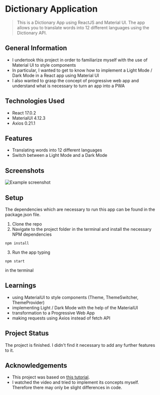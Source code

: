 # Dictionary Application
> This is a Dictionary App using ReactJS and Material UI. The app allows you to translate words into 12 different languages using the Dictionary API.


## General Information
- I undertook this project in order to familiarize myself with the use of Material UI to style components
- In particular, I wanted to get to know how to implement a Light Mode / Dark Mode in a React app using Material UI
- I also wanted to grasp the concept of progressive web app and understand what is necessary to turn an app into a PWA


## Technologies Used
- React 17.0.2
- MaterialUI 4.12.3
- Axios 0.21.1


## Features
- Translating words into 12 different languages
- Switch between a Light Mode and a Dark Mode


## Screenshots
![Example screenshot](https://i.ibb.co/fpkXsN8/word-hunt-screenshot.jpg)


## Setup
The dependencies which are necessary to run this app can be found in the package.json file.

1. Clone the repo
2. Navigate to the project folder in the terminal and install the necessary NPM dependencies
```
npm install
```
3. Run the app typing
```
npm start
```
in the terminal

## Learnings
- using MaterialUI to style components (Theme, ThemeSwitcher, ThemeProvider)
- implementing Light / Dark Mode with the help of the MaterialUI
- transformation to a Progressive Web App
- making requests using Axios instead of fetch API



## Project Status
The project is finished. I didn't find it necessary to add any further features to it.


## Acknowledgements
- This project was based on [this tutorial](https://www.youtube.com/watch?v=ToXna81iij0).
- I watched the video and tried to implement its concepts myself. Therefore there may only be slight differences in code.


